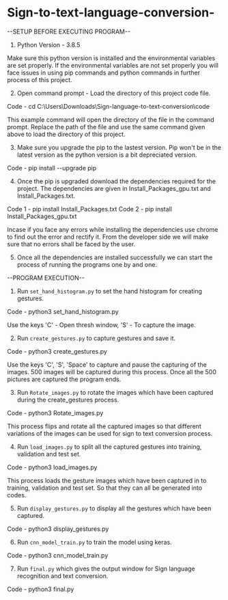 # Sign-to-text-language-conversion-

--SETUP BEFORE EXECUTING PROGRAM--

1. Python Version - 3.8.5

Make sure this python version is installed and the environmental variables are set properly. If the environmental variables are not set properly
you will face issues in using pip commands and python commands in further process of this project.



2. Open command prompt - Load the directory of this project code file.

Code - cd C:\Users\Downloads\Sign-language-to-text-conversion\code

This example command will open the directory of the file in the command prompt. Replace the path of the file and use the same command given above
to load the directory of this project.



3. Make sure you upgrade the pip to the lastest version. Pip won't be in the latest version as the python version is a bit depreciated version.

Code - pip install --upgrade pip
    


4. Once the pip is upgraded download the dependencies required for the project. The dependencies are given in Install_Packages_gpu.txt and Install_Packages.txt.

Code 1 - pip install Install_Packages.txt
Code 2 - pip install Install_Packages_gpu.txt



Incase if you face any errors while installing the dependencies use chrome to find out the error and rectify it. From the developer side we will
make sure that no errors shall be faced by the user.

5. Once all the dependencies are installed successfully we can start the process of running the programs one by and one.




--PROGRAM EXECUTION--

1. Run `set_hand_histogram.py` to set the hand histogram for creating gestures. 

Code - python3 set_hand_histogram.py

Use the keys 'C' - Open thresh window, 'S' - To capture the image.



2. Run `create_gestures.py` to capture gestures and save it.

Code - python3 create_gestures.py

Use the keys 'C', 'S', 'Space' to capture and pause the capturing of the images. 500 images will be captured during this process. Once all the 500
pictures are captured the program ends.



3. Run `Rotate_images.py` to rotate the images which have been captured during the create_gestures process.

Code - python3 Rotate_images.py

This process flips and rotate all the captured images so that different variations of the images can be used for sign to text conversion process.



4. Run `load_images.py` to split all the captured gestures into training, validation and test set.

Code - python3 load_images.py

This process loads the gesture images which have been captured in to training, validation and test set. So that they can all be generated into codes.



5. Run `display_gestures.py` to display all the gestures which have been captured.

Code - python3 display_gestures.py



6. Run `cnn_model_train.py` to train the model using keras.

Code - python3 cnn_model_train.py



7. Run `final.py` which gives the output window for Sign language recognition and text conversion.

Code - python3 final.py
